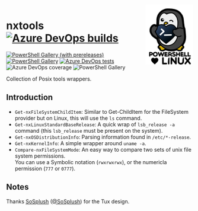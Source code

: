 <img align="right" width='128px' src="./source/assets/pstux.png" alt="Tux loves PS">

# nxtools [![Azure DevOps builds](https://img.shields.io/azure-devops/build/Synedgy/nxtools/10)](https://synedgy.visualstudio.com/nxtools/_build?definitionId=10&_a=summary)


[![PowerShell Gallery (with prereleases)](https://img.shields.io/powershellgallery/vpre/nxtools?label=nxtools%20Preview)](https://www.powershellgallery.com/packages/nxtools/)
[![PowerShell Gallery](https://img.shields.io/powershellgallery/v/nxtools?label=nxtools)](https://www.powershellgallery.com/packages/nxtools/)
[![Azure DevOps tests](https://img.shields.io/azure-devops/tests/SynEdgy/nxtools/1)](https://synedgy.visualstudio.com/nxtools/_test/analytics?definitionId=10&contextType=build)
![Azure DevOps coverage](https://img.shields.io/azure-devops/coverage/Synedgy/nxtools/10)
![PowerShell Gallery](https://img.shields.io/powershellgallery/p/nxtools)


Collection of Posix tools wrappers.

## Introduction

- `Get-nxFileSystemChildItem`: Similar to Get-ChildItem for the FileSystem provider but on Linux, this will use the `ls` command.
- `Get-nxLinuxStandardBaseRelease`: A quick wrap of `lsb_release -a` command (this `lsb_release` must be present on the system).
- `Get-nxOSDistributionInfo`: Parsing information found in `/etc/*-release`.
- `Get-nxKernelInfo`: A simple wrapper around `uname -a`.
- `Compare-nxFileSystemMode`: An easy way to compare two sets of unix file system permissions.  
    You can use a Symbolic notation (`rwxrwxrwx`), or the numericla permission (`777` or `0777`).

## Notes

Thanks [SoSplush](https://sosplush.com/) ([@SoSplush](https://twitter.com/SoSplush)) for the Tux design.
